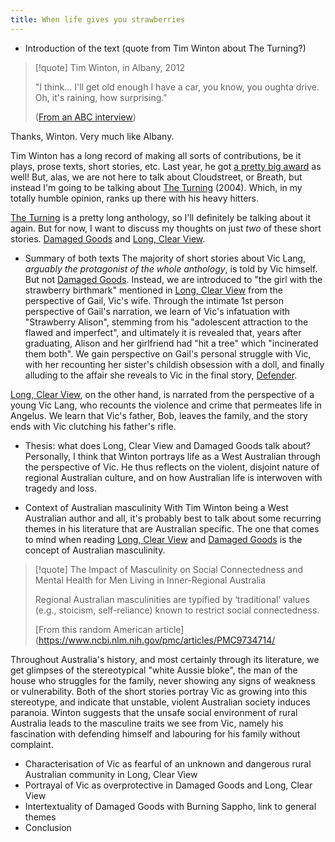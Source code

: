 ```yaml
---
title: When life gives you strawberries
---
```

- Introduction of the text (quote from Tim Winton about The Turning?)
> [!quote] Tim Winton, in Albany, 2012
> 
> "I think...  I'll get old enough I have a car, you know, you oughta drive. Oh, it's raining, how surprising."
> 
>  ([From an ABC interview](https://www.youtube.com/watch?v=DbVQT4ouwzc))

Thanks, Winton. Very much like Albany.

Tim Winton has a long record of making all sorts of contributions, be it plays, prose texts, short stories, etc. Last year, he got [a pretty big award](https://www.gg.gov.au/sites/default/files/2023-07/KB23%20-%20Honours%20List%20-%20Order%20of%20Australia%20%28General%20and%20Military%20Divisions%29%20Inc%20CHEYNE%20%282%29.pdf) as well! But, alas, we are not here to talk about Cloudstreet, or Breath, but instead I'm going to be talking about <u>The Turning</u> (2004). Which, in my totally humble opinion, ranks up there with his heavy hitters. 

<u>The Turning</u> is a pretty long anthology, so I'll definitely be talking about it again. But for now, I want to discuss my thoughts on just *two* of these short stories. <u>Damaged Goods</u> and <u>Long, Clear View</u>.

- Summary of both texts
The majority of short stories about Vic Lang, *arguably the protagonist of the whole anthology*, is told by Vic himself. But not <u>Damaged Goods</u>. Instead, we are introduced to "the girl with the strawberry birthmark" mentioned in <u>Long, Clear View</u> from the perspective of Gail, Vic's wife. Through the intimate 1st person perspective of Gail's narration, we learn of Vic's infatuation with "Strawberry Alison", stemming from his "adolescent attraction to the flawed and imperfect", and ultimately it is revealed that, years after graduating, Alison and her girlfriend had "hit a tree" which "incinerated them both". We gain perspective on Gail's personal struggle with Vic, with her recounting her sister's childish obsession with a doll, and finally alluding to the affair she reveals to Vic in the final story, <u>Defender</u>.

<u>Long, Clear View</u>, on the other hand, is narrated from the perspective of a young Vic Lang, who recounts the violence and crime that permeates life in Angelus. We learn that Vic's father, Bob, leaves the family, and the story ends with Vic clutching his father's rifle.

- Thesis: what does Long, Clear View and Damaged Goods talk about?
Personally, I think that Winton portrays life as a West Australian through the perspective of Vic. He thus reflects on the violent, disjoint nature of regional Australian culture, and on how Australian life is interwoven with tragedy and loss.

- Context of Australian masculinity
With Tim Winton being a West Australian author and all, it's probably best to talk about some recurring themes in his literature that are Australian specific. The one that comes to mind when reading <u>Long, Clear View</u> and <u>Damaged Goods</u> is the concept of Australian masculinity. 


> [!quote] The Impact of Masculinity on Social Connectedness and Mental Health for Men Living in Inner-Regional Australia
> 
> Regional Australian masculinities are typified by ‘traditional’ values (e.g., stoicism, self-reliance) known to restrict social connectedness.
>
>[From this random American article](https://www.ncbi.nlm.nih.gov/pmc/articles/PMC9734714/


Throughout Australia's history, and most certainly through its literature, we get glimpses of the stereotypical "white Aussie bloke", the man of the house who struggles for the family, never showing any signs of weakness or vulnerability. Both of the short stories portray Vic as growing into this stereotype, and indicate that unstable, violent Australian society induces paranoia. Winton suggests that the unsafe social environment of rural Australia leads to the masculine traits we see from Vic, namely his fascination with defending himself and labouring for his family without complaint.

- Characterisation of Vic as fearful of an unknown and dangerous rural Australian community in Long, Clear View
- Portrayal of Vic as overprotective in Damaged Goods and Long, Clear View
- Intertextuality of Damaged Goods with Burning Sappho, link to general themes
- Conclusion
